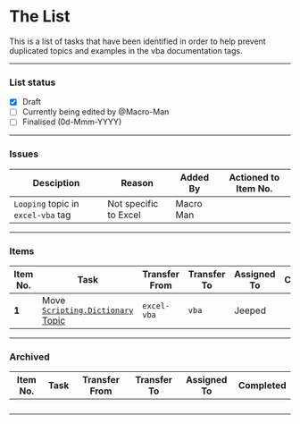 The List
========

This is a list of tasks that have been identified in order to help prevent duplicated topics and examples in the vba documentation tags.
___

### List status

- [X] Draft
- [ ] Currently being edited by @Macro-Man
- [ ] Finalised (0d-Mmm-YYYY)

___
### Issues

|Desciption|Reason|Added By|Actioned to Item No.|
|----------|------|--------|--------------------|
|`Looping` topic in `excel-vba` tag|Not specific to Excel|Macro Man|&nbsp;|  
___

### Items

|Item No.|Task|Transfer From|Transfer To|Assigned To|Completed|
|--------|----|-------------|-----------|-----------|---------|
| **1** | Move [`Scripting.Dictionary` Topic](http://stackoverflow.com/documentation/excel-vba/1561/scripting-dictionaries#t=20160726124737022794) | `excel-vba` | `vba` | Jeeped | |


____

### Archived

|Item No.|Task|Transfer From|Transfer To|Assigned To|Completed|
|--------|----|-------------|-----------|-----------|---------|
|&nbsp;|&nbsp;|&nbsp;|&nbsp;|&nbsp;|&nbsp;|
